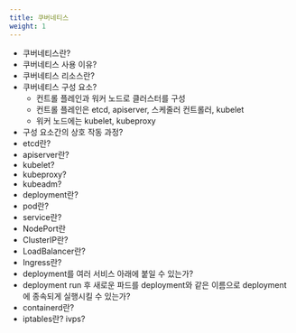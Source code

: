 ```yaml
---
title: 쿠버네티스
weight: 1
---
```

- 쿠버네티스란?
- 쿠버네티스 사용 이유?
- 쿠버네티스 리소스란?
- 쿠버네티스 구성 요소?
  - 컨트롤 플레인과 워커 노드로 클러스터를 구성
  - 컨트롤 플레인은 etcd, apiserver, 스케줄러 컨트롤러, kubelet
  - 워커 노드에는 kubelet, kubeproxy
- 구성 요소간의 상호 작동 과정?
- etcd란?
- apiserver란?
- kubelet?
- kubeproxy?
- kubeadm?
- deployment란?
- pod란?
- service란?
- NodePort란
- ClusterIP란?
- LoadBalancer란?
- Ingress란?
- deployment를 여러 서비스 아래에 붙일 수 있는가?
- deployment run 후 새로운 파드를 deployment와 같은 이름으로 deployment에 종속되게 실행시킬 수 있는가?
- containerd란?
- iptables란? ivps?